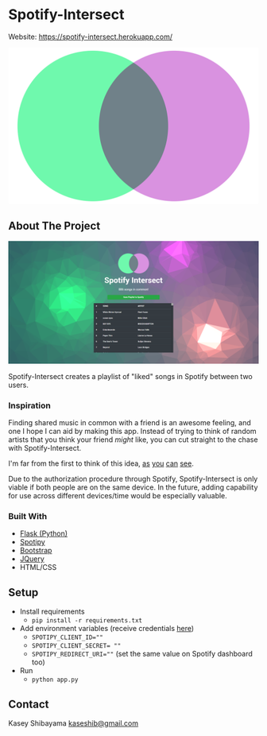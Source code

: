 # Spotify-Intersect
Website: https://spotify-intersect.herokuapp.com/

<img src="https://github.com/kaseshib/spotify-intersect/blob/master/static/images/venn-01.png" with="300">

## About The Project

![Final Screen](https://github.com/kaseshib/spotify-intersect/blob/master/static/images/demo.png)

Spotify-Intersect creates a playlist of "liked" songs in Spotify between two users.


### Inspiration

Finding shared music in common with a friend is an awesome feeling, and one I hope I can aid by making this app.  Instead of trying to think of random artists that you think your friend *might* like, you can cut straight to the chase with Spotify-Intersect.

I'm far from the first to think of this idea, [as](https://community.spotify.com/t5/Closed-Ideas/Social-See-Music-in-common-with-Friends/idi-p/4372598) [you](https://community.spotify.com/t5/Closed-Ideas/Songs-you-have-in-common-with-other-users/idi-p/1526320) [can](https://community.spotify.com/t5/Closed-Ideas/Social-Compare-your-Music-Taste-with-Friends/idi-p/1512164) [see](https://community.spotify.com/t5/Closed-Ideas/All-Platforms-Discover-Find-music-in-common-with-friends/idi-p/1436611).


Due to the authorization procedure through Spotify, Spotify-Intersect is only viable if both people are on the same device.  In the future, adding capability for use across different devices/time would be especially valuable.


### Built With

 * [Flask (Python)](https://flask.palletsprojects.com/en/1.1.x/)
 * [Spotipy](https://spotipy.readthedocs.io/en/2.16.0/)
 * [Bootstrap](https://getbootstrap.com/)
 * [JQuery](https://jquery.com/)
 * HTML/CSS

## Setup

 * Install requirements
   * `pip install -r requirements.txt`
 * Add environment variables (receive credentials [here](https://developer.spotify.com/dashboard/))
   * `SPOTIPY_CLIENT_ID=""`
   * `SPOTIPY_CLIENT_SECRET= ""`
   * `SPOTIPY_REDIRECT_URI=""` (set the same value on Spotify dashboard too)
 * Run
   * `python app.py`

## Contact
Kasey Shibayama kaseshib@gmail.com
